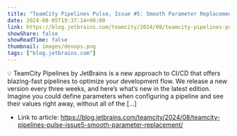 ```yaml
---
title: "TeamCity Pipelines Pulse, Issue #5: Smooth Parameter Replacement"
date: 2024-08-05T19:37:14+00:00
link: https://blog.jetbrains.com/teamcity/2024/08/teamcity-pipelines-pulse-issue5-smooth-parameter-replacement/
showShare: false
showReadTime: false
thumbnail: images/devops.png
tags: ["blog.jetbrains.com"]
---
```

💡 TeamCity Pipelines by JetBrains is a new approach to CI/CD that offers blazing-fast pipelines to optimize your development flow. We release a new version every three weeks, and here’s what’s new in the latest edition. Imagine you could define parameters when configuring a pipeline and see their values right away, without all of the […]

- Link to article: https://blog.jetbrains.com/teamcity/2024/08/teamcity-pipelines-pulse-issue5-smooth-parameter-replacement/